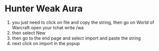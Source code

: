 # Hunter Weak Aura

1) you just need to click on file and copy the string, then go on World of Warcraft open your tchat write /wa
2) then select New 
3) then go to the end page and select import and paste the string
4) next click on import in the popup
